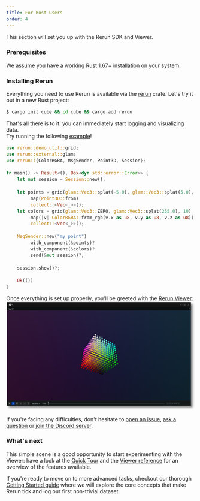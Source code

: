 ```yaml
---
title: For Rust Users
order: 4
---
```


This section will set you up with the Rerun SDK and Viewer.

### Prerequisites

We assume you have a working Rust 1.67+ installation on your system.

### Installing Rerun

Everything you need to use Rerun is available via the [rerun](https://crates.io/crates/rerun) crate.
Let's try it out in a new Rust project:
```bash
$ cargo init cube && cd cube && cargo add rerun
```

That's all there is to it: you can immediately start logging and visualizing data.  
Try running the following [example](https://github.com/rerun-io/rerun/blob/97fc327322fdccbf3fceb30c27c54ab69e5da45f/examples/minimal/src/main.rs)!
```rust
use rerun::demo_util::grid;
use rerun::external::glam;
use rerun::{ColorRGBA, MsgSender, Point3D, Session};

fn main() -> Result<(), Box<dyn std::error::Error>> {
    let mut session = Session::new();

    let points = grid(glam::Vec3::splat(-5.0), glam::Vec3::splat(5.0), 10)
        .map(Point3D::from)
        .collect::<Vec<_>>();
    let colors = grid(glam::Vec3::ZERO, glam::Vec3::splat(255.0), 10)
        .map(|v| ColorRGBA::from_rgb(v.x as u8, v.y as u8, v.z as u8))
        .collect::<Vec<_>>();

    MsgSender::new("my_point")
        .with_component(&points)?
        .with_component(&colors)?
        .send(&mut session)?;

    session.show()?;

    Ok(())
}
```

Once everything is set up properly, you'll be greeted with the [Rerun Viewer]():
![intro users - result](/docs-media/intro_users1_result.png)
<!-- TODO: real screenshot on a mac -->

If you're facing any difficulties, don't hesitate to [open an issue](https://github.com/rerun-io/rerun/issues/new/choose), [ask a question](https://github.com/rerun-io/rerun/discussions) or [join the Discord server](https://discord.com/invite/rerun).

### What's next

This simple scene is a good opportunity to start experimenting with the Viewer: have a look at the [Quick Tour](getting-started/quick-tour) and the [Viewer reference](reference/viewer/overview) for an overview of the features available.

If you're ready to move on to more advanced tasks, checkout our thorough [Getting Started guide](logging-rust) where we will explore the core concepts that make Rerun tick and log our first non-trivial dataset.
